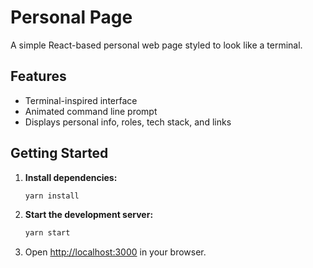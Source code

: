 # Personal Page

A simple React-based personal web page styled to look like a terminal.

## Features

- Terminal-inspired interface
- Animated command line prompt
- Displays personal info, roles, tech stack, and links

## Getting Started

1. **Install dependencies:**
   ```sh
   yarn install
   ```

2. **Start the development server:**
   ```sh
   yarn start
   ```

3. Open [http://localhost:3000](http://localhost:3000) in your browser.